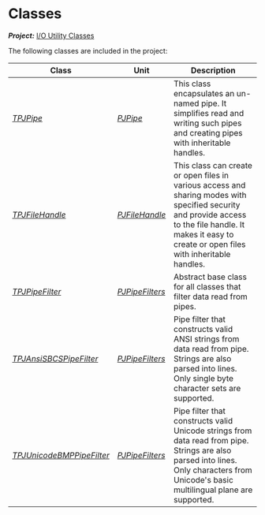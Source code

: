 # Classes

***Project:*** [I/O Utility Classes](../API.md)

The following classes are included in the project:

| Class | Unit | Description |
|-------|------|-------------|
| [_TPJPipe_](./TPJPipe.md) | [_PJPipe_](./PJPipe.md) | This class encapsulates an un-named pipe. It simplifies read and writing such pipes and creating pipes with inheritable handles. |
| [_TPJFileHandle_](./TPJFileHandle.md) | [_PJFileHandle_](./PJFileHandle.md) | This class can create or open files in various access and sharing modes with specified security and provide access to the file handle. It makes it easy to create or open files with inheritable handles. |
| [_TPJPipeFilter_](./TPJPipeFilter.md) | [_PJPipeFilters_](./PJPipeFilters.md) | Abstract base class for all classes that filter data read from pipes. |
| [_TPJAnsiSBCSPipeFilter_](./TPJAnsiSBCSPipeFilter.md) | [_PJPipeFilters_](./PJPipeFilters.md) | Pipe filter that constructs valid ANSI strings from data read from pipe. Strings are also parsed into lines. Only single byte character sets are supported. |
| [_TPJUnicodeBMPPipeFilter_](./TPJUnicodeBMPPipeFilter.md) | [_PJPipeFilters_](./PJPipeFilters.md) | Pipe filter that constructs valid Unicode strings from data read from pipe. Strings are also parsed into lines. Only characters from Unicode's basic multilingual plane are supported. |

